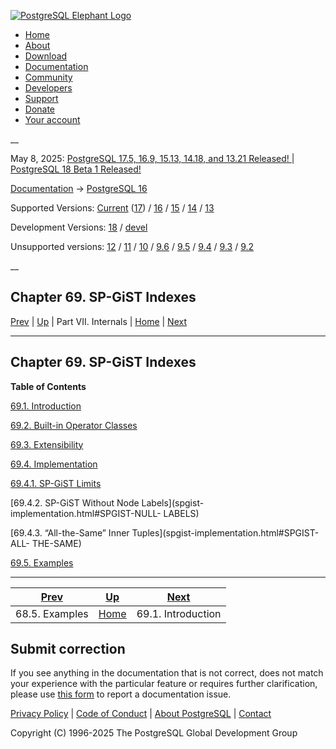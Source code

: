 [ ![PostgreSQL Elephant Logo](/media/img/about/press/elephant.png) ](/)

  * [Home](/ "Home")
  * [About](/about/ "About")
  * [Download](/download/ "Download")
  * [Documentation](/docs/ "Documentation")
  * [Community](/community/ "Community")
  * [Developers](/developer/ "Developers")
  * [Support](/support/ "Support")
  * [Donate](/about/donate/ "Donate")
  * [Your account](/account/ "Your account")

__

May 8, 2025: [ PostgreSQL 17.5, 16.9, 15.13, 14.18, and 13.21 Released! ](/about/news/postgresql-175-169-1513-1418-and-1321-released-3072/) | [ PostgreSQL 18 Beta 1 Released! ](/about/news/postgresql-18-beta-1-released-3070/)

[Documentation](/docs/ "Documentation") -> [PostgreSQL
16](/docs/16/index.html)

Supported Versions: [Current](/docs/current/spgist.html "PostgreSQL 17 -
Chapter 69. SP-GiST Indexes") ([17](/docs/17/spgist.html "PostgreSQL 17 -
Chapter 69. SP-GiST Indexes")) / [16](/docs/16/spgist.html "PostgreSQL 16 -
Chapter 69. SP-GiST Indexes") / [15](/docs/15/spgist.html "PostgreSQL 15 -
Chapter 69. SP-GiST Indexes") / [14](/docs/14/spgist.html "PostgreSQL 14 -
Chapter 69. SP-GiST Indexes") / [13](/docs/13/spgist.html "PostgreSQL 13 -
Chapter 69. SP-GiST Indexes")

Development Versions: [18](/docs/18/spgist.html "PostgreSQL 18 -
Chapter 69. SP-GiST Indexes") / [devel](/docs/devel/spgist.html "PostgreSQL
devel - Chapter 69. SP-GiST Indexes")

Unsupported versions: [12](/docs/12/spgist.html "PostgreSQL 12 -
Chapter 69. SP-GiST Indexes") / [11](/docs/11/spgist.html "PostgreSQL 11 -
Chapter 69. SP-GiST Indexes") / [10](/docs/10/spgist.html "PostgreSQL 10 -
Chapter 69. SP-GiST Indexes") / [9.6](/docs/9.6/spgist.html "PostgreSQL 9.6 -
Chapter 69. SP-GiST Indexes") / [9.5](/docs/9.5/spgist.html "PostgreSQL 9.5 -
Chapter 69. SP-GiST Indexes") / [9.4](/docs/9.4/spgist.html "PostgreSQL 9.4 -
Chapter 69. SP-GiST Indexes") / [9.3](/docs/9.3/spgist.html "PostgreSQL 9.3 -
Chapter 69. SP-GiST Indexes") / [9.2](/docs/9.2/spgist.html "PostgreSQL 9.2 -
Chapter 69. SP-GiST Indexes")

__

Chapter 69. SP-GiST Indexes  
---  
[Prev](gist-examples.html "68.5. Examples")  | [Up](internals.html "Part VII. Internals") | Part VII. Internals | [Home](index.html "PostgreSQL 16.9 Documentation") |  [Next](spgist-intro.html "69.1. Introduction")  
  
* * *

## Chapter 69. SP-GiST Indexes

**Table of Contents**

[69.1. Introduction](spgist-intro.html)

[69.2. Built-in Operator Classes](spgist-builtin-opclasses.html)

[69.3. Extensibility](spgist-extensibility.html)

[69.4. Implementation](spgist-implementation.html)

    

[69.4.1. SP-GiST Limits](spgist-implementation.html#SPGIST-LIMITS)

[69.4.2. SP-GiST Without Node Labels](spgist-implementation.html#SPGIST-NULL-
LABELS)

[69.4.3. “All-the-Same” Inner Tuples](spgist-implementation.html#SPGIST-ALL-
THE-SAME)

[69.5. Examples](spgist-examples.html)

* * *

[Prev](gist-examples.html "68.5. Examples")  | [Up](internals.html "Part VII. Internals") |  [Next](spgist-intro.html "69.1. Introduction")  
---|---|---  
68.5. Examples  | [Home](index.html "PostgreSQL 16.9 Documentation") |  69.1. Introduction  
  
## Submit correction

If you see anything in the documentation that is not correct, does not match
your experience with the particular feature or requires further clarification,
please use [this form](/account/comments/new/16/spgist.html/) to report a
documentation issue.

[Privacy Policy](/about/privacypolicy) | [Code of Conduct](/about/policies/coc/) | [About PostgreSQL](/about/) | [Contact](/about/contact/)  

Copyright (C) 1996-2025 The PostgreSQL Global Development Group

